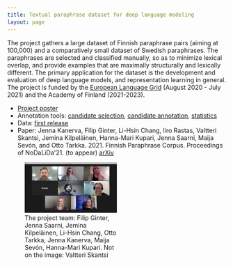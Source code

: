 ```yaml
---
title: Textual paraphrase dataset for deep language modeling
layout: page
---
```


The project gathers a large dataset of Finnish paraphrase pairs (aiming at 100,000) and a comparatively small dataset of Swedish paraphrases. The paraphrases are selected and classified manually, so as to minimize lexical overlap, and provide examples that are maximally structurally and lexically different. The primary application for the dataset is the development and evaluation of deep language models, and representation learning in general. The project is funded by the [European Language Grid](https://www.european-language-grid.eu/expo-projects/textual-paraphrase-dataset-for-deep-language-modeling/) (August 2020 - July 2021) and the Academy of Finland (2021-2023).

* <a href="assets/files/paraphrase-poster.pdf">Project poster</a>
* Annotation tools: [candidate selection](https://github.com/TurkuNLP/pick-para-anno), [candidate annotation](https://github.com/TurkuNLP/rew-para-anno), [statistics](https://github.com/TurkuNLP/stats-para-anno)
* Data: [first release](https://github.com/TurkuNLP/Turku-paraphrase-corpus)
* Paper: Jenna Kanerva, Filip Ginter, Li-Hsin Chang, Iiro Rastas, Valtteri Skantsi, Jemina Kilpeläinen, Hanna-Mari Kupari, Jenna Saarni, Maija Sevón, and Otto Tarkka. 2021. Finnish Paraphrase Corpus. Proceedings of NoDaLiDa'21. (to appear) [arXiv](https://arxiv.org/abs/2103.13103)

<figure>
  <img style="width:50%" src="assets/images/paraphrase_team.jpg" />
  <figcaption style="width:50%">The project team: Filip Ginter, Jenna Saarni, Jemina Kilpeläinen, Li-Hsin Chang, Otto Tarkka, Jenna Kanerva, Maija Sevón, Hanna-Mari Kupari. Not on the image: Valtteri Skantsi</figcaption>
</figure>

